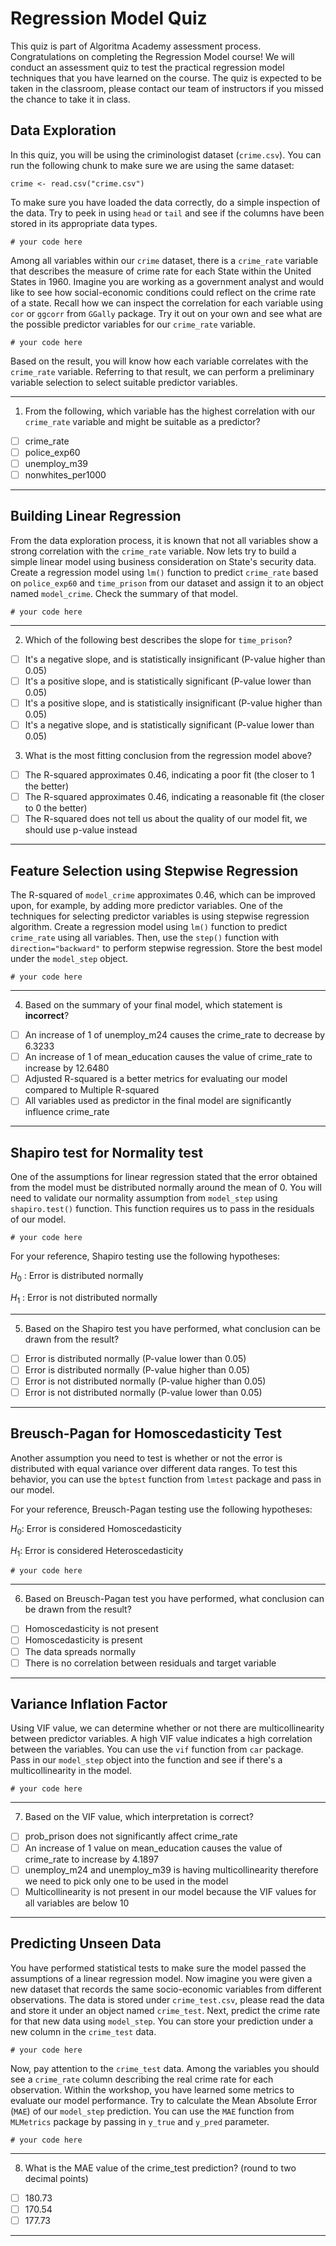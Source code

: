 # Regression Model Quiz

This quiz is part of Algoritma Academy assessment process. Congratulations on completing the Regression Model course! We will conduct an assessment quiz to test the practical regression model techniques that you have learned on the course. The quiz is expected to be taken in the classroom, please contact our team of instructors if you missed the chance to take it in class.

## Data Exploration

In this quiz, you will be using the criminologist dataset (`crime.csv`). You can run the following chunk to make sure we are using the same dataset:

```
crime <- read.csv("crime.csv") 
```

To make sure you have loaded the data correctly, do a simple inspection of the data. Try to peek in using `head` or `tail` and see if the columns have been stored in its appropriate data types.

```
# your code here

```

Among all variables within our `crime` dataset, there is a `crime_rate` variable that describes the measure of crime rate for each State within the United States in 1960. Imagine you are working as a government analyst and would like to see how social-economic conditions could reflect on the crime rate of a state. Recall how we can inspect the correlation for each variable using `cor` or `ggcorr` from `GGally` package. Try it out on your own and see what are the possible predictor variables for our `crime_rate` variable.

```
# your code here

```

Based on the result, you will know how each variable correlates with the `crime_rate` variable. Referring to that result, we can perform a preliminary variable selection to select suitable predictor variables.
___
1. From the following, which variable has the highest correlation with our `crime_rate` variable and might be suitable as a predictor?
  - [ ] crime_rate
  - [ ] police_exp60
  - [ ] unemploy_m39
  - [ ] nonwhites_per1000
___


## Building Linear Regression    

From the data exploration process, it is known that not all variables show a strong correlation with the `crime_rate` variable. Now lets try to build a simple linear model using business consideration on State's security data. Create a regression model using `lm()` function to predict `crime_rate` based on `police_exp60` and `time_prison` from our dataset and assign it to an object named `model_crime`. Check the summary of that model.

```
# your code here

```
___
2. Which of the following best describes the slope for `time_prison`?
  - [ ] It's a negative slope, and is statistically insignificant (P-value higher than 0.05)
  - [ ] It's a positive slope, and is statistically significant (P-value lower than 0.05)
  - [ ] It's a positive slope, and is statistically insignificant (P-value higher than 0.05)
  - [ ] It's a negative slope, and is statistically significant (P-value lower than 0.05)

3. What is the most fitting conclusion from the regression model above?
  - [ ] The R-squared approximates 0.46, indicating a poor fit (the closer to 1 the better)
  - [ ] The R-squared approximates 0.46, indicating a reasonable fit (the closer to 0 the better)
  - [ ] The R-squared does not tell us about the quality of our model fit, we should use p-value instead
___

## Feature Selection using Stepwise Regression

The R-squared of `model_crime` approximates 0.46, which can be improved upon, for example, by adding more predictor variables. One of the techniques for selecting predictor variables is using stepwise regression algorithm. Create a regression model using `lm()` function to predict `crime_rate` using all variables. Then, use the `step()` function with `direction="backward"` to perform stepwise regression. Store the best model under the `model_step` object.

```
# your code here

```
___
4. Based on the summary of your final model, which statement is **incorrect**?
  - [ ] An increase of 1 of unemploy_m24 causes the crime_rate to decrease by 6.3233
  - [ ] An increase of 1 of mean_education causes the value of crime_rate to increase by 12.6480
  - [ ] Adjusted R-squared is a better metrics for evaluating our model compared to Multiple R-squared
  - [ ] All variables used as predictor in the final model are significantly influence crime_rate
___

## Shapiro test for Normality test

One of the assumptions for linear regression stated that the error obtained from the model must be distributed normally around the mean of 0. You will need to validate our normality assumption from `model_step` using `shapiro.test()` function. This function requires us to pass in the residuals of our model.

```
# your code here

```

For your reference, Shapiro testing use the following hypotheses:

$H_0$ : Error is distributed normally  

$H_1$ : Error is not distributed normally  

___
5. Based on the Shapiro test you have performed, what conclusion can be drawn from the result?
  - [ ] Error is distributed normally (P-value lower than 0.05) 
  - [ ] Error is distributed normally (P-value higher than 0.05) 
  - [ ] Error is not distributed normally (P-value higher than 0.05) 
  - [ ] Error is not distributed normally (P-value lower than 0.05) 
___

## Breusch-Pagan for Homoscedasticity Test

Another assumption you need to test is whether or not the error is distributed with equal variance over different data ranges. To test this behavior, you can use the `bptest` function from `lmtest` package and pass in our model.

For your reference, Breusch-Pagan testing use the following hypotheses:

$H_0$: Error is considered Homoscedasticity  

$H_1$: Error is considered Heteroscedasticity  

```{r}
# your code here

```
___
6. Based on Breusch-Pagan test you have performed, what conclusion can be drawn from the result?
  - [ ] Homoscedasticity is not present
  - [ ] Homoscedasticity is present
  - [ ] The data spreads normally
  - [ ] There is no correlation between residuals and target variable
___

## Variance Inflation Factor

Using VIF value, we can determine whether or not there are multicollinearity between predictor variables. A high VIF value indicates a high correlation between the variables. You can use the `vif` function from `car` package. Pass in our `model_step` object into the function and see if there's a multicollinearity in the model.

```
# your code here

```
___
7. Based on the VIF value, which interpretation is correct?
  - [ ] prob_prison does not significantly affect crime_rate
  - [ ] An increase of 1 value on mean_education causes the value of crime_rate to increase by 4.1897
  - [ ] unemploy_m24 and unemploy_m39 is having multicollinearity therefore we need to pick only one to be used in the model
  - [ ] Multicollinearity is not present in our model because the VIF values for all variables are below 10 
  ___

## Predicting Unseen Data

You have performed statistical tests to make sure the model passed the assumptions of a linear regression model. Now imagine you were given a new dataset that records the same socio-economic variables from different observations. The data is stored under `crime_test.csv`, please read the data and store it under an object named `crime_test`. Next, predict the crime rate for that new data using `model_step`. You can store your prediction under a new column in the `crime_test` data.

```
# your code here

```

Now, pay attention to the `crime_test` data. Among the variables you should see a `crime_rate` column describing the real crime rate for each observation. Within the workshop, you have learned some metrics to evaluate our model performance. Try to calculate the Mean Absolute Error (`MAE`) of our `model_step` prediction. You can use the `MAE` function from `MLMetrics` package by passing in `y_true` and `y_pred` parameter.

```
# your code here

```
___
8. What is the MAE value of the crime_test prediction? (round to two decimal points)    
  - [ ] 180.73
  - [ ] 170.54
  - [ ] 177.73
___
